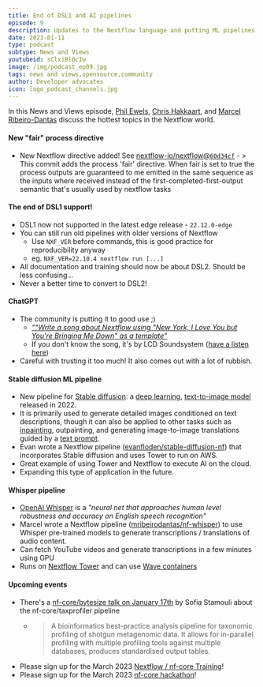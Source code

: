 ```yaml
---
title: End of DSL1 and AI pipelines
episode: 9
description: Updates to the Nextflow language and putting ML pipelines to good use..
date: 2023-01-11
type: podcast
subtype: News and Views
youtubeid: sClxiBlOcIw
image: /img/podcast_ep09.jpg
tags: news and views,opensource,community
author: Developer advocates
icon: logo_podcast_channels.jpg
---
```


In this News and Views episode, [Phil Ewels](https://twitter.com/tallphil), [Chris Hakkaart](https://twitter.com/chris_hakk), and [Marcel Ribeiro-Dantas](https://twitter.com/mribeirodantas) discuss the hottest topics in the Nextflow world.

<!-- end-archive-description -->

#### New "fair" process directive

- New Nextflow directive added! See [nextflow-io/nextflow@`60d34cf`](https://github.com/nextflow-io/nextflow/commit/60d34cfddba721a9544908f294d008f607a9071f) - > This commit adds the process 'fair' directive. When fair is set to true the process outputs are guaranteed
  to me emitted in the same sequence as the inputs where received instead of the first-completed-first-output semantic that's usually used by nextflow tasks

#### The end of DSL1 support!

- DSL1 now not supported in the latest edge release - `22.12.0-edge`
- You can still run old pipelines with older versions of Nextflow
  - Use `NXF_VER` before commands, this is good practice for reproducibility anyway
  - eg. `NXF_VER=22.10.4 nextflow run [...]`
- All documentation and training should now be about DSL2. Should be less confusing...
- Never a better time to convert to DSL2!

#### ChatGPT

- The community is putting it to good use ;)
  - [_""Write a song about Nextflow using "New York, I Love You but You're Bringing Me Down" as a template"_](https://twitter.com/LonsBio/status/1600266542876610560)
  - If you don't know the song, it's by LCD Soundsystem ([have a listen here](https://youtu.be/-eohHwsplvY))
- Careful with trusting it too much! It also comes out with a lot of rubbish.

#### Stable diffusion ML pipeline

- New pipeline for [Stable diffusion](https://stability.ai/blog/stable-diffusion-public-release): a [deep learning](https://en.wikipedia.org/wiki/Deep_learning), [text-to-image model](https://en.wikipedia.org/wiki/Text-to-image_model) released in 2022.
- It is primarily used to generate detailed images conditioned on text descriptions, though it can also be applied to other tasks such as [inpainting](https://en.wikipedia.org/wiki/Inpainting), outpainting, and generating image-to-image translations guided by a [text prompt](https://en.wikipedia.org/wiki/Prompt_engineering).
- Evan wrote a Nextflow pipeline ([evanfloden/stable-diffusion-nf](https://github.com/evanfloden/stable-diffusion-nf)) that incorporates Stable diffusion and uses Tower to run on AWS.
- Great example of using Tower and Nextflow to execute AI on the cloud.
- Expanding this type of application in the future.

#### Whisper pipeline

- [OpenAI Whisper](https://openai.com/blog/whisper/) is a _"neural net that approaches human level robustness and accuracy on English speech recognition"_
- Marcel wrote a Nextflow pipeline ([mribeirodantas/nf-whisper](https://github.com/mribeirodantas/nf-whisper)) to use Whisper pre-trained models to generate transcriptions / translations of audio content.
- Can fetch YouTube videos and generate transcriptions in a few minutes using GPU
- Runs on [Nextflow Tower](https://cloud.tower.nf/) and can use [Wave containers](https://seqera.io/wave/)

#### Upcoming events

- There's a [nf-core/bytesize talk on January 17th](https://nf-co.re/events/2023/bytesize_nf-core-taxprofiler) by Sofia Stamouli about the nf-core/taxprofiler pipeline
  - > A bioinformatics best-practice analysis pipeline for taxonomic profiling of shotgun metagenomic data. It allows for in-parallel profiling with multiple profiling tools against multiple databases, produces standardised output tables.
- Please sign up for the March 2023 [Nextflow / nf-core Training](https://nf-co.re/events/2023/training-march-2023)!
- Please sign up for the March 2023 [nf-core hackathon](https://nf-co.re/events/2023/hackathon-march-2023)!

